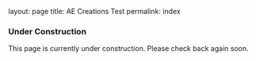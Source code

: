 layout: page
title: AE Creations Test
permalink: index

### Under Construction

This page is currently under construction.  Please check back again soon.

